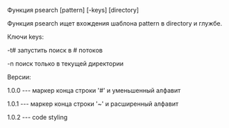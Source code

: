 Функция psearch [pattern] [-keys] [directory]

Функция psearch ищет вхождения шаблона pattern в directory и глужбе.

Ключи keys:

-t#     запустить поиск в # потоков

-n      поиск только в текущей директории

Версии:

1.0.0 --- маркер конца строки '#' и уменьшенный алфавит

1.0.1 --- маркер конца строки '~' и расширенный алфавит

1.0.2 --- code styling
